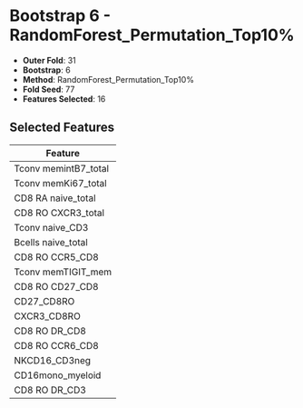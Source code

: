 # Bootstrap 6 - RandomForest_Permutation_Top10%

- **Outer Fold**: 31
- **Bootstrap**: 6
- **Method**: RandomForest_Permutation_Top10%
- **Fold Seed**: 77
- **Features Selected**: 16

## Selected Features

| Feature |
|---------|
| Tconv memintB7_total |
| Tconv memKi67_total |
| CD8 RA naive_total |
| CD8 RO CXCR3_total |
| Tconv naive_CD3 |
| Bcells naive_total |
| CD8 RO CCR5_CD8 |
| Tconv memTIGIT_mem |
| CD8 RO CD27_CD8 |
| CD27_CD8RO |
| CXCR3_CD8RO |
| CD8 RO DR_CD8 |
| CD8 RO CCR6_CD8 |
| NKCD16_CD3neg |
| CD16mono_myeloid |
| CD8 RO DR_CD3 |
